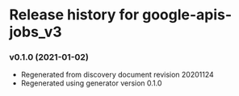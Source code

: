 # Release history for google-apis-jobs_v3

### v0.1.0 (2021-01-02)

* Regenerated from discovery document revision 20201124
* Regenerated using generator version 0.1.0

